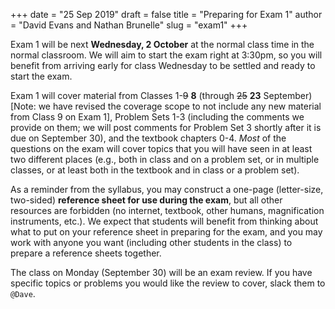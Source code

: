 +++
date = "25 Sep 2019"
draft = false
title = "Preparing for Exam 1"
author = "David Evans and Nathan Brunelle"
slug = "exam1"
+++

Exam 1 will be next **Wednesday, 2 October** at the normal class time
in the normal classroom. We will aim to start the exam right at
3:30pm, so you will benefit from arriving early for class Wednesday to
be settled and ready to start the exam.

Exam 1 will cover material from Classes
1-<strike>9</strike> <b>8</b> (through
<strike>25</strike> <b>23</b> September) [Note: we have revised
the coverage scope to not include any new material from Class 9 on
Exam 1], Problem Sets 1-3 (including the comments we provide on them;
we will post comments for Problem Set 3 shortly after it is due on
September 30), and the textbook chapters 0-4. _Most_ of the questions
on the exam will cover topics that you will have seen in at least two
different places (e.g., both in class and on a problem set, or in
multiple classes, or at least both in the textbook and in class or a
problem set).

As a reminder from the syllabus, you may construct a one-page
(letter-size, two-sided) **reference sheet for use during the exam**,
but all other resources are forbidden (no internet, textbook, other
humans, magnification instruments, etc.). We expect that students will
benefit from thinking about what to put on your reference sheet in
preparing for the exam, and you may work with anyone you want
(including other students in the class) to prepare a reference sheets
together.

The class on Monday (September 30) will be an exam review. If you have
specific topics or problems you would like the review to cover, slack
them to `@Dave`.